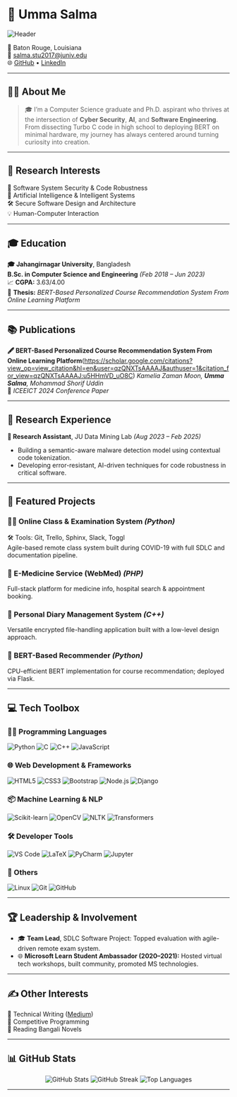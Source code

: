 # 🌟 Umma Salma

![Header](https://capsule-render.vercel.app/api?type=waving&color=gradient&height=120&section=header&text=Welcome!%20I'm%20Umma%20Salma&fontSize=30&fontAlignY=40)

📍 Baton Rouge, Louisiana  
📧 [salma.stu2017@juniv.edu](mailto:salma.stu2017@juniv.edu)  
🌐 [GitHub](https://github.com/umma-salma) • [LinkedIn](https://www.linkedin.com/in/umma-salma-34a239196/)

---

## 🧑‍🎓 About Me

> 🎓 I’m a Computer Science graduate and Ph.D. aspirant who thrives at the intersection of **Cyber Security**, **AI**, and **Software Engineering**. From dissecting Turbo C code in high school to deploying BERT on minimal hardware, my journey has always centered around turning curiosity into creation.

---

## 🎯 Research Interests

🔐 Software System Security & Code Robustness  
🧠 Artificial Intelligence & Intelligent Systems  
🛠️ Secure Software Design and Architecture  
💡 Human-Computer Interaction  

---

## 🎓 Education

**🎓 Jahangirnagar University**, Bangladesh  
**B.Sc. in Computer Science and Engineering** *(Feb 2018 – Jun 2023)*  
📈 **CGPA:** 3.63/4.00  
📝 **Thesis:** *BERT-Based Personalized Course Recommendation System From Online Learning Platform*

---

## 📚 Publications

**🖋️ BERT-Based Personalized Course Recommendation System From Online Learning Platform**(https://scholar.google.com/citations?view_op=view_citation&hl=en&user=qzQNXTsAAAAJ&authuser=1&citation_for_view=qzQNXTsAAAAJ:u5HHmVD_uO8C) 
*Kamelia Zaman Moon, **Umma Salma**, Mohammad Shorif Uddin*  
📍 *ICEEICT 2024 Conference Paper*

---

## 🔬 Research Experience

**🧪 Research Assistant**, JU Data Mining Lab *(Aug 2023 – Feb 2025)*  
- Building a semantic-aware malware detection model using contextual code tokenization.  
- Developing error-resistant, AI-driven techniques for code robustness in critical software.

---

## 🚀 Featured Projects

### 🧑‍🏫 Online Class & Examination System *(Python)*
🛠️ Tools: Git, Trello, Sphinx, Slack, Toggl  
Agile-based remote class system built during COVID-19 with full SDLC and documentation pipeline.

### 💊 E-Medicine Service (WebMed) *(PHP)*
Full-stack platform for medicine info, hospital search & appointment booking.

### 📝 Personal Diary Management System *(C++)*
Versatile encrypted file-handling application built with a low-level design approach.

### 🤖 BERT-Based Recommender *(Python)*
CPU-efficient BERT implementation for course recommendation; deployed via Flask.

---

## 💻 Tech Toolbox

### 🧑‍💻 Programming Languages
![Python](https://img.shields.io/badge/-Python-3776AB?style=for-the-badge&logo=python&logoColor=white)
![C](https://img.shields.io/badge/-C-A8B9CC?style=for-the-badge&logo=c&logoColor=white)
![C++](https://img.shields.io/badge/-C++-00599C?style=for-the-badge&logo=c%2B%2B&logoColor=white)
![JavaScript](https://img.shields.io/badge/-JavaScript-F7DF1E?style=for-the-badge&logo=javascript&logoColor=black)

### 🌐 Web Development & Frameworks
![HTML5](https://img.shields.io/badge/-HTML5-E34F26?style=for-the-badge&logo=html5&logoColor=white)
![CSS3](https://img.shields.io/badge/-CSS3-1572B6?style=for-the-badge&logo=css3&logoColor=white)
![Bootstrap](https://img.shields.io/badge/-Bootstrap-563D7C?style=for-the-badge&logo=bootstrap&logoColor=white)
![Node.js](https://img.shields.io/badge/-Node.js-339933?style=for-the-badge&logo=node-dot-js&logoColor=white)
![Django](https://img.shields.io/badge/-Django-092E20?style=for-the-badge&logo=django&logoColor=white)

### 📦 Machine Learning & NLP
![Scikit-learn](https://img.shields.io/badge/-Scikit--learn-F7931E?style=for-the-badge&logo=scikit-learn&logoColor=white)
![OpenCV](https://img.shields.io/badge/-OpenCV-5C3EE8?style=for-the-badge&logo=opencv&logoColor=white)
![NLTK](https://img.shields.io/badge/-NLTK-3C9?style=for-the-badge)
![Transformers](https://img.shields.io/badge/-Transformers-FF6F00?style=for-the-badge&logo=huggingface&logoColor=white)

### 🛠️ Developer Tools
![VS Code](https://img.shields.io/badge/-VS%20Code-007ACC?style=for-the-badge&logo=visual-studio-code&logoColor=white)
![LaTeX](https://img.shields.io/badge/-LaTeX-008080?style=for-the-badge&logo=latex&logoColor=white)
![PyCharm](https://img.shields.io/badge/-PyCharm-000000?style=for-the-badge&logo=pycharm&logoColor=white)
![Jupyter](https://img.shields.io/badge/-Jupyter-F37626?style=for-the-badge&logo=jupyter&logoColor=white)

### 🐧 Others
![Linux](https://img.shields.io/badge/-Linux-FCC624?style=for-the-badge&logo=linux&logoColor=black)
![Git](https://img.shields.io/badge/-Git-F05032?style=for-the-badge&logo=git&logoColor=white)
![GitHub](https://img.shields.io/badge/-GitHub-181717?style=for-the-badge&logo=github&logoColor=white)


---

## 🏆 Leadership & Involvement

- 🎓 **Team Lead**, SDLC Software Project: Topped evaluation with agile-driven remote exam system.  
- 🌐 **Microsoft Learn Student Ambassador (2020–2021):** Hosted virtual tech workshops, built community, promoted MS technologies.  

---

## ✍️ Other Interests

🧾 Technical Writing ([Medium](https://medium.com/@ummasalma2317))  
🏁 Competitive Programming  
🧠 Reading Bangali Novels

---

## 📊 GitHub Stats

<div align="center">
  <img src="https://github-readme-stats.vercel.app/api?username=umma-salma&show_icons=true&theme=radical" alt="GitHub Stats" />
  <img src="https://github-readme-streak-stats.herokuapp.com/?user=umma-salma&theme=radical" alt="GitHub Streak" />
  <img src="https://github-readme-stats.vercel.app/api/top-langs/?username=umma-salma&layout=compact&theme=radical" alt="Top Languages" />
</div>

---

